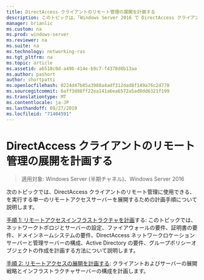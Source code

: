 ```yaml
---
title: DirectAccess クライアントのリモート管理の展開を計画する
description: このトピックは、「Windows Server 2016 で DirectAccess クライアントをリモート管理する」ガイドの一部です。
manager: brianlic
ms.custom: na
ms.prod: windows-server
ms.reviewer: na
ms.suite: na
ms.technology: networking-ras
ms.tgt_pltfrm: na
ms.topic: article
ms.assetid: ab518c0d-a496-414e-b9c7-f4378d8b13aa
ms.author: pashort
author: shortpatti
ms.openlocfilehash: 0224d47b85a3988a4adf312dad8f149a76c24778
ms.sourcegitcommit: 6aff3d88ff22ea141a6ea6572a5ad8dd6321f199
ms.translationtype: MT
ms.contentlocale: ja-JP
ms.lasthandoff: 09/27/2019
ms.locfileid: "71404591"
---
```

# <a name="plan-deployment-for-remote-management-of-directaccess-clients"></a>DirectAccess クライアントのリモート管理の展開を計画する

>適用対象: Windows Server (半期チャネル)、Windows Server 2016

次のトピックでは、DirectAccess クライアントのリモート管理に使用できる、を実行する単一のリモートアクセスサーバーを展開するための計画手順について説明します。  
  
[手順 1: リモートアクセスインフラストラクチャを計画](Step-1-Plan-the-Remote-Access-Infrastructure.md)する: このトピックでは、ネットワークトポロジとサーバーの設定、ファイアウォールの要件、証明書の要件、ドメインネームシステムの要件、DirectAccess ネットワークロケーションサーバーと管理サーバーの構成、Active Directory の要件、グループポリシーオブジェクトの作成を計画する方法について説明します。  
  
[手順 2: リモートアクセスの展開を計画する](Step-2-Plan-the-Remote-Access-Deployment.md): クライアントおよびサーバーの展開戦略とインフラストラクチャサーバーの構成を計画します。  

  


